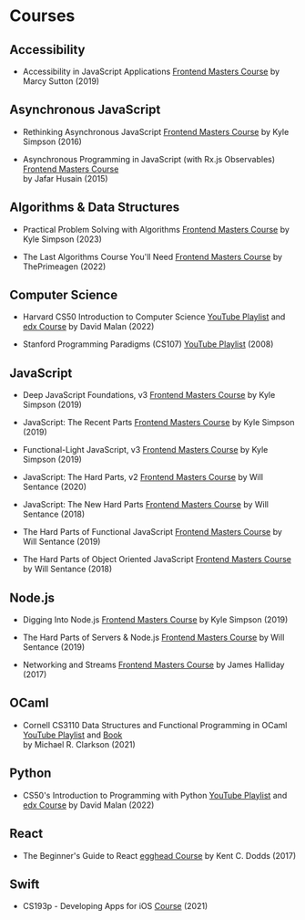 # Courses

## Accessibility

- Accessibility in JavaScript Applications
[Frontend Masters Course](https://frontendmasters.com/courses/javascript-accessibility/) by Marcy Sutton (2019)

## Asynchronous JavaScript

- Rethinking Asynchronous JavaScript
[Frontend Masters Course](https://frontendmasters.com/courses/rethinking-async-js/) by Kyle Simpson (2016)

- Asynchronous Programming in JavaScript (with Rx.js Observables)
[Frontend Masters Course](https://frontendmasters.com/courses/asynchronous-javascript/) <br/> by Jafar Husain (2015)

## Algorithms & Data Structures

- Practical Problem Solving with Algorithms
[Frontend Masters Course](https://frontendmasters.com/courses/algorithms-practice/) by Kyle Simpson (2023)

- The Last Algorithms Course You'll Need
[Frontend Masters Course](https://frontendmasters.com/courses/algorithms/) by ThePrimeagen (2022)

## Computer Science

- Harvard CS50 Introduction to Computer Science
[YouTube Playlist](https://www.youtube.com/playlist?list=PLhQjrBD2T380F_inVRXMIHCqLaNUd7bN4) and
[edx Course](https://www.edx.org/course/introduction-computer-science-harvardx-cs50x) by David Malan (2022)

- Stanford Programming Paradigms (CS107)
[YouTube Playlist](https://www.youtube.com/playlist?list=PL9D558D49CA734A02) (2008)

## JavaScript

- Deep JavaScript Foundations, v3
[Frontend Masters Course](https://frontendmasters.com/courses/deep-javascript-v3/) by Kyle Simpson (2019)

- JavaScript: The Recent Parts
[Frontend Masters Course](https://frontendmasters.com/courses/js-recent-parts/) by Kyle Simpson (2019)

- Functional-Light JavaScript, v3
[Frontend Masters Course](https://frontendmasters.com/courses/functional-javascript-v3/) by Kyle Simpson (2019)

- JavaScript: The Hard Parts, v2
[Frontend Masters Course](https://frontendmasters.com/courses/javascript-hard-parts-v2/) by Will Sentance (2020)

- JavaScript: The New Hard Parts
[Frontend Masters Course](https://frontendmasters.com/courses/javascript-new-hard-parts/) by Will Sentance (2018)

- The Hard Parts of Functional JavaScript
[Frontend Masters Course](https://frontendmasters.com/courses/functional-js-fundamentals/) by Will Sentance (2019)

- The Hard Parts of Object Oriented JavaScript
[Frontend Masters Course](https://frontendmasters.com/courses/object-oriented-js/) by Will Sentance (2018)

## Node.js

- Digging Into Node.js
[Frontend Masters Course](https://frontendmasters.com/courses/digging-into-node/) by Kyle Simpson (2019)

- The Hard Parts of Servers & Node.js
[Frontend Masters Course](https://frontendmasters.com/courses/servers-node-js/) by Will Sentance (2019)

- Networking and Streams
[Frontend Masters Course](https://frontendmasters.com/courses/networking-streams/) by James Halliday (2017)

## OCaml

- Cornell CS3110 Data Structures and Functional Programming in OCaml
[YouTube Playlist](https://www.youtube.com/playlist?list=PLre5AT9JnKShBOPeuiD9b-I4XROIJhkIU) and
[Book](https://cs3110.github.io/textbook/cover.html) <br/> by Michael R. Clarkson (2021)

## Python

- CS50's Introduction to Programming with Python
[YouTube Playlist](https://www.youtube.com/playlist?list=PLhQjrBD2T3817j24-GogXmWqO5Q5vYy0V) and
[edx Course](https://www.edx.org/course/cs50s-introduction-to-programming-with-python) by David Malan (2022)

## React

- The Beginner's Guide to React
[egghead Course](https://egghead.io/courses/the-beginner-s-guide-to-react) by Kent C. Dodds (2017)

## Swift

- CS193p - Developing Apps for iOS
[Course](https://cs193p.sites.stanford.edu/) (2021)
